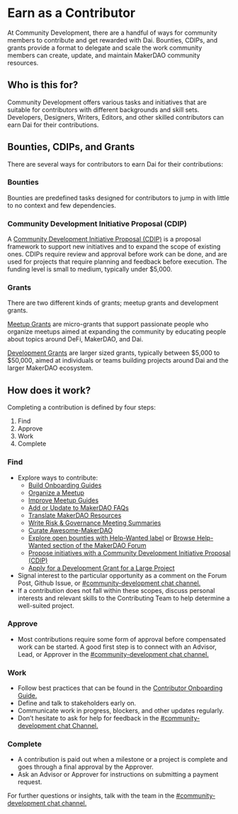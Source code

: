 # Earn as a Contributor

At Community Development, there are a handful of ways for community members to contribute and get rewarded with Dai. Bounties, CDIPs, and grants provide a format to delegate and scale the work community members can create, update, and maintain MakerDAO community resources.

## Who is this for?

Community Development offers various tasks and initiatives that are suitable for contributors with different backgrounds and skill sets. Developers, Designers, Writers, Editors, and other skilled contributors can earn Dai for their contributions.

## Bounties, CDIPs, and Grants

There are several ways for contributors to earn Dai for their contributions:

### **Bounties**

Bounties are predefined tasks designed for contributors to jump in with little to no context and few dependencies.

### **Community Development Initiative Proposal (CDIP)**

A [Community Development Initiative Proposal (CDIP)](./cdip-explainer.md) is a proposal framework to support new initiatives and to expand the scope of existing ones. CDIPs require review and approval before work can be done, and are used for projects that require planning and feedback before execution. The funding level is small to medium, typically under $5,000.

### **Grants**

There are two different kinds of grants; meetup grants and development grants.

[Meetup Grants](../meetups/README.md) are micro-grants that support passionate people who organize meetups aimed at expanding the community by educating people about topics around DeFi, MakerDAO, and Dai.

[Development Grants](../grants/README.md) are larger sized grants, typically between $5,000 to $50,000, aimed at individuals or teams building projects around Dai and the larger MakerDAO ecosystem.

## How does it work?

Completing a contribution is defined by four steps:

1. Find
1. Approve
1. Work
1. Complete

### Find

* Explore ways to contribute:
    * [Build Onboarding Guides](./onboarding/README.md)
    * [Organize a Meetup](../meetups/README.md)
    * [Improve Meetup Guides](../meetups/README.md)
    * [Add or Update to MakerDAO FAQs](../makerdao-mcd-faqs/README.md)
    * [Translate MakerDAO Resources](../translations/README.md)
    * [Write Risk & Governance Meeting Summaries](./gnr-summary-guide.md)
    * [Curate Awesome-MakerDAO](https://github.com/makerdao/awesome-makerdao)
    * [Explore open bounties with Help-Wanted label](https://github.com/makerdao/community/projects/2?card_filter_query=label%3A%22help+wanted%22) or [Browse Help-Wanted section of the MakerDAO Forum](https://forum.makerdao.com/c/comm-dev/help-wanted/11)
    * [Propose initiatives with a Community Development Initiative Proposal (CDIP)](./contributor-onboarding-guide.md)
    * [Apply for a Development Grant for a Large Project](../grants/README.md)
* Signal interest to the particular opportunity as a comment on the Forum Post, Github Issue, or [#community-development chat channel.](https://chat.makerdao.com/channel/community-development)
* If a contribution does not fall within these scopes, discuss personal interests and relevant skills to the Contributing Team to help determine a well-suited project.

### Approve

* Most contributions require some form of approval before compensated work can be started. A good first step is to connect with an Advisor, Lead, or Approver in the [#community-development chat channel.](https://chat.makerdao.com/channel/community-development)

### Work

* Follow best practices that can be found in the [Contributor Onboarding Guide.](./contributor-onboarding-guide.md)
* Define and talk to stakeholders early on.
* Communicate work in progress, blockers, and other updates regularly.
* Don’t hesitate to ask for help for feedback in the [#community-development chat Channel.](https://chat.makerdao.com/channel/community-development)

### Complete

* A contribution is paid out when a milestone or a project is complete and goes through a final approval by the Approver.
* Ask an Advisor or Approver for instructions on submitting a payment request.

For further questions or insights, talk with the team in the [#community-development chat channel.](https://chat.makerdao.com/channel/community-development)
